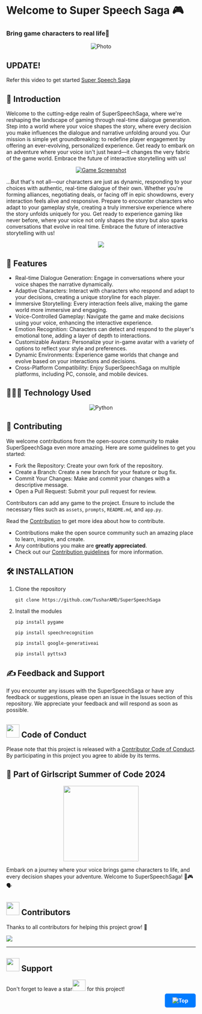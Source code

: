 <a name="top"></a>
#  Welcome to Super Speech Saga 🎮

### Bring game characters to real life🌟

<p align = "center">
   <img src = "https://github.com/TusharAMD/SuperSpeechSaga/assets/59115865/873e6774-8f45-4b91-b78f-0b005938ce3e" alt = "Photo" />
</p>

## UPDATE!
Refer this video to get started [Super Speech Saga](https://youtu.be/LNhhnlQU5Rk)

## 📖 Introduction 
Welcome to the cutting-edge realm of SuperSpeechSaga, where we're reshaping the landscape of gaming through real-time dialogue generation. Step into a world where your voice shapes the story, where every decision you make influences the dialogue and narrative unfolding around you. Our mission is simple yet groundbreaking: to redefine player engagement by offering an ever-evolving, personalized experience. Get ready to embark on an adventure where your voice isn't just heard—it changes the very fabric of the game world. Embrace the future of interactive storytelling with us!
<p align = "center">
   <a href = "https://youtu.be/Uws-0axWJnY">
   <img src = "https://i.ibb.co/5svVSqH/Super-Speech-Saga-0-2-screenshot.png" alt = "Game Screenshot" />
   </a>
</p>

...But that's not all—our characters are just as dynamic, responding to your choices with authentic, real-time dialogue of their own. Whether you're forming alliances, negotiating deals, or facing off in epic showdowns, every interaction feels alive and responsive. Prepare to encounter characters who adapt to your gameplay style, creating a truly immersive experience where the story unfolds uniquely for you. Get ready to experience gaming like never before, where your voice not only shapes the story but also sparks conversations that evolve in real time. Embrace the future of interactive storytelling with us!

<p align = "center">
   <a href = "https://youtu.be/Uws-0axWJnY">
   <img src="https://img.shields.io/badge/YouTube-%23FF0000.svg?style=for-the-badge&logo=YouTube&logoColor=white" />
   </a>
</p>

## 🚀 Features
 - Real-time Dialogue Generation: Engage in conversations where your voice shapes the narrative dynamically.
 - Adaptive Characters: Interact with characters who respond and adapt to your decisions, creating a unique storyline for each player.
 - Immersive Storytelling: Every interaction feels alive, making the game world more immersive and engaging.
 - Voice-Controlled Gameplay: Navigate the game and make decisions using your voice, enhancing the interactive experience.
 - Emotion Recognition: Characters can detect and respond to the player's emotional tone, adding a layer of depth to interactions.
 - Customizable Avatars: Personalize your in-game avatar with a variety of options to reflect your style and preferences.
 - Dynamic Environments: Experience game worlds that change and evolve based on your interactions and decisions.
 - Cross-Platform Compatibility: Enjoy SuperSpeechSaga on multiple platforms, including PC, console, and mobile devices.


## 👨🏻‍💻 Technology Used
<p align="center">
   <img src="https://img.shields.io/badge/python-3670A0?style=for-the-badge&logo=python&logoColor=ffdd54" alt="Python" />
</p>

## 🤝 Contributing

We welcome contributions from the open-source community to make SuperSpeechSaga even more amazing. Here are some guidelines to get you started:

 - Fork the Repository: Create your own fork of the repository.
 - Create a Branch: Create a new branch for your feature or bug fix.
 - Commit Your Changes: Make and commit your changes with a descriptive message.
 - Open a Pull Request: Submit your pull request for review.

Contributors can add any game to the project. Ensure to include the necessary files such as `assets`, `prompts`, `README.md`, and `app.py`.

Read the [Contribution](CONTRIBUTION.md) to get more idea about how to contribute.

- Contributions make the open source community such an amazing place to learn, inspire, and create.
- Any contributions you make are **greatly appreciated**.
- Check out our [Contribution guidelines](https://github.com/TusharAMD/SuperSpeechSaga/blob/master/CONTRIBUTION.md) for more information.

   
## 🛠️ INSTALLATION
1. Clone the repository
   ```
   git clone https://github.com/TusharAMD/SuperSpeechSaga
   ```
2. Install the modules
   ```
   pip install pygame
   ```
   ```
   pip install speechrecognition
   ```
   ```
   pip install google-generativeai
   ```
   ```
   pip install pyttsx3
   ```

  
## ✍️ Feedback and Support
If you encounter any issues with the SuperSpeechSaga or have any feedback or suggestions, please open an issue in the Issues section of this repository. We appreciate your feedback and will respond as soon as possible.


<!-- Code of conduct -->
<div>
<h2><img src = "https://raw.githubusercontent.com/Tarikul-Islam-Anik/Animated-Fluent-Emojis/master/Emojis/Hand%20gestures/Handshake.png" width="35" height="35"> Code of Conduct</h2>
</div>

Please note that this project is released with a [Contributor Code of Conduct](./CODE_OF_CONDUCT.md). By participating in this project you agree to abide by its terms.

## 🎊 Part of Girlscript Summer of Code 2024
<p align = "center"><img width="200px" src = https://i.ibb.co/gF9Pvd4/image.png](https://github.com/TusharAMD/SuperSpeechSaga/assets/59115865/3d3f4c6c-e933-456d-b95d-d342d275861f)></img></p>

Embark on a journey where your voice brings game characters to life, and every decision shapes your adventure. Welcome to SuperSpeechSaga! 🌟🎮🗣️


 <!-- Contributors -->
<div>
  <h2><img src="https://raw.githubusercontent.com/Tarikul-Islam-Anik/Animated-Fluent-Emojis/master/Emojis/Smilies/Red%20Heart.png" width="35" height="35"> Contributors</h2>
</div>

Thanks to all contributors for helping this project grow! 🍻

<a href="https://github.com/TusharAMD/SuperSpeechSaga/graphs/contributors">
  <img src="https://contrib.rocks/image?repo=TusharAMD/SuperSpeechSaga" />
</a>

<hr>

<div>
  <h2><img src="https://fonts.gstatic.com/s/e/notoemoji/latest/1f64f_1f3fb/512.webp" width="35" height="35"> Support </h2>
</div>

<div>
  Don't forget to leave a star<img src="https://fonts.gstatic.com/s/e/notoemoji/latest/1f31f/512.webp" width="35" height="30"> for this project!
</div>

<p align="right">
<a href="#top" style="text-decoration: none; color: white; background-color: #007BFF; padding: 10px 20px; border-radius: 5px; font-weight: bold;">
   <img src="https://img.shields.io/badge/⬆️ Back To Top-3670A0?style=for-the-badge" alt="Top" /></a>
</p>

